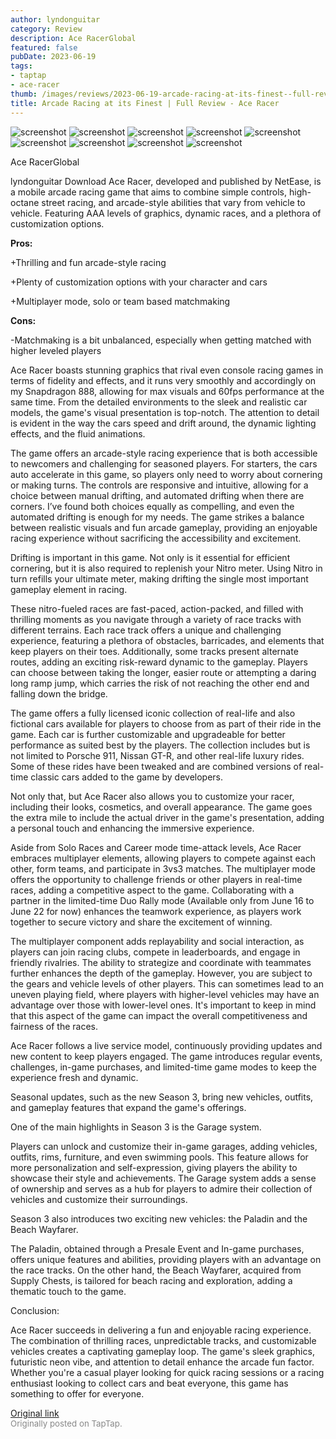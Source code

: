 ```yaml
---
author: lyndonguitar
category: Review
description: Ace RacerGlobal
featured: false
pubDate: 2023-06-19
tags:
- taptap
- ace-racer
thumb: /images/reviews/2023-06-19-arcade-racing-at-its-finest--full-review---ace-racer-0.avif
title: Arcade Racing at its Finest | Full Review - Ace Racer
---
```


<div class="gallery">
  <img src="/images/reviews/2023-06-19-arcade-racing-at-its-finest--full-review---ace-racer-0.avif" alt="screenshot" />
  <img src="/images/reviews/2023-06-19-arcade-racing-at-its-finest--full-review---ace-racer-1.avif" alt="screenshot" />
  <img src="/images/reviews/2023-06-19-arcade-racing-at-its-finest--full-review---ace-racer-2.avif" alt="screenshot" />
  <img src="/images/reviews/2023-06-19-arcade-racing-at-its-finest--full-review---ace-racer-3.avif" alt="screenshot" />
  <img src="/images/reviews/2023-06-19-arcade-racing-at-its-finest--full-review---ace-racer-4.avif" alt="screenshot" />
  <img src="/images/reviews/2023-06-19-arcade-racing-at-its-finest--full-review---ace-racer-5.avif" alt="screenshot" />
  <img src="/images/reviews/2023-06-19-arcade-racing-at-its-finest--full-review---ace-racer-6.avif" alt="screenshot" />
  <img src="/images/reviews/2023-06-19-arcade-racing-at-its-finest--full-review---ace-racer-7.avif" alt="screenshot" />
  <img src="/images/reviews/2023-06-19-arcade-racing-at-its-finest--full-review---ace-racer-8.avif" alt="screenshot" />
</div>

Ace RacerGlobal

lyndonguitar
Download
Ace Racer, developed and published by NetEase, is a mobile arcade racing game that aims to combine simple controls, high-octane street racing, and arcade-style abilities that vary from vehicle to vehicle. Featuring AAA levels of graphics, dynamic races, and a plethora of customization options.


**Pros:**


+Thrilling and fun arcade-style racing

+Plenty of customization options with your character and cars

+Multiplayer mode, solo or team based matchmaking


**Cons:**


-Matchmaking is a bit unbalanced, especially when getting matched with higher leveled players

Ace Racer boasts stunning graphics that rival even console racing games in terms of fidelity and effects, and it runs very smoothly and accordingly on my Snapdragon 888, allowing for max visuals and 60fps performance at the same time. From the detailed environments to the sleek and realistic car models, the game's visual presentation is top-notch. The attention to detail is evident in the way the cars speed and drift around, the dynamic lighting effects, and the fluid animations.

The game offers an arcade-style racing experience that is both accessible to newcomers and challenging for seasoned players. For starters, the cars auto accelerate in this game, so players only need to worry about cornering or making turns. The controls are responsive and intuitive, allowing for a choice between manual drifting, and automated drifting when there are corners. I’ve found both choices equally as compelling, and even the automated drifting is enough for my needs. The game strikes a balance between realistic visuals and fun arcade gameplay, providing an enjoyable racing experience without sacrificing the accessibility and excitement.

Drifting is important in this game. Not only is it essential for efficient cornering, but it is also required to replenish your Nitro meter. Using Nitro in turn refills your ultimate meter, making drifting the single most important gameplay element in racing.

These nitro-fueled races are fast-paced, action-packed, and filled with thrilling moments as you navigate through a variety of race tracks with different terrains. Each race track offers a unique and challenging experience, featuring a plethora of obstacles, barricades, and elements that keep players on their toes. Additionally, some tracks present alternate routes, adding an exciting risk-reward dynamic to the gameplay. Players can choose between taking the longer, easier route or attempting a daring long ramp jump, which carries the risk of not reaching the other end and falling down the bridge.

The game offers a fully licensed iconic collection of real-life and also fictional cars available for players to choose from as part of their ride in the game. Each car is further customizable and upgradeable for better performance as suited best by the players. The collection includes but is not limited to Porsche 911, Nissan GT-R, and other real-life luxury rides. Some of these rides have been tweaked and are combined versions of real-time classic cars added to the game by developers.

Not only that, but Ace Racer also allows you to customize your racer, including their looks, cosmetics, and overall appearance. The game goes the extra mile to include the actual driver in the game's presentation, adding a personal touch and enhancing the immersive experience.

Aside from Solo Races and Career mode time-attack levels, Ace Racer embraces multiplayer elements, allowing players to compete against each other, form teams, and participate in 3vs3 matches. The multiplayer mode offers the opportunity to challenge friends or other players in real-time races, adding a competitive aspect to the game. Collaborating with a partner in the limited-time Duo Rally mode (Available only from June 16 to June 22 for now) enhances the teamwork experience, as players work together to secure victory and share the excitement of winning.

The multiplayer component adds replayability and social interaction, as players can join racing clubs, compete in leaderboards, and engage in friendly rivalries. The ability to strategize and coordinate with teammates further enhances the depth of the gameplay. However, you are subject to the gears and vehicle levels of other players. This can sometimes lead to an uneven playing field, where players with higher-level vehicles may have an advantage over those with lower-level ones. It's important to keep in mind that this aspect of the game can impact the overall competitiveness and fairness of the races.

Ace Racer follows a live service model, continuously providing updates and new content to keep players engaged. The game introduces regular events, challenges, in-game purchases, and limited-time game modes to keep the experience fresh and dynamic.

Seasonal updates, such as the new Season 3, bring new vehicles, outfits, and gameplay features that expand the game's offerings.

One of the main highlights in Season 3 is the Garage system.

Players can unlock and customize their in-game garages, adding vehicles, outfits, rims, furniture, and even swimming pools. This feature allows for more personalization and self-expression, giving players the ability to showcase their style and achievements. The Garage system adds a sense of ownership and serves as a hub for players to admire their collection of vehicles and customize their surroundings.

Season 3 also introduces two exciting new vehicles: the Paladin and the Beach Wayfarer.

The Paladin, obtained through a Presale Event and In-game purchases, offers unique features and abilities, providing players with an advantage on the race tracks. On the other hand, the Beach Wayfarer, acquired from Supply Chests, is tailored for beach racing and exploration, adding a thematic touch to the game.

Conclusion:

Ace Racer succeeds in delivering a fun and enjoyable racing experience. The combination of thrilling races, unpredictable tracks, and customizable vehicles creates a captivating gameplay loop. The game's sleek graphics, futuristic neon vibe, and attention to detail enhance the arcade fun factor. Whether you're a casual player looking for quick racing sessions or a racing enthusiast looking to collect cars and beat everyone, this game has something to offer for everyone.

[Original link](https://www.taptap.io/post/5848140)<br><span style="font-size: 0.95em; color: #888;">Originally posted on TapTap.</span>